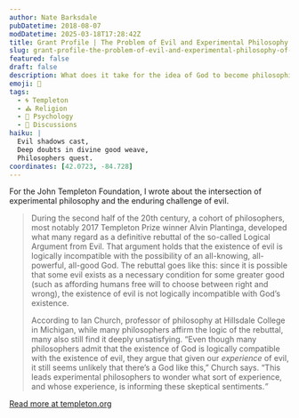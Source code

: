 ```yaml
---
author: Nate Barksdale
pubDatetime: 2018-08-07
modDatetime: 2025-03-18T17:28:42Z
title: Grant Profile | The Problem of Evil and Experimental Philosophy of Religion
slug: grant-profile-the-problem-of-evil-and-experimental-philosophy-of-religion
featured: false
draft: false
description: What does it take for the idea of God to become philosophically untenable? It may depend on who you ask.
emoji: 🤔
tags:
  - 🌀 Templeton
  - ⛪ Religion
  - 🧠 Psychology
  - 📖 Discussions
haiku: |
  Evil shadows cast,  
  Deep doubts in divine good weave,  
  Philosophers quest.
coordinates: [42.0723, -84.728]
---
```


For the John Templeton Foundation, I wrote about the intersection of experimental philosophy and the enduring challenge of evil.

> During the second half of the 20th century, a cohort of philosophers, most notably 2017 Templeton Prize winner Alvin Plantinga, developed what many regard as a definitive rebuttal of the so-called Logical Argument from Evil. That argument holds that the existence of evil is logically incompatible with the possibility of an all-knowing, all-powerful, all-good God. The rebuttal goes like this: since it is possible that some evil exists as a necessary condition for some greater good (such as affording humans free will to choose between right and wrong), the existence of evil is not logically incompatible with God’s existence.
>
> According to Ian Church, professor of philosophy at Hillsdale College in Michigan, while many philosophers affirm the logic of the rebuttal, many also still find it deeply unsatisfying. “Even though many philosophers admit that the existence of God is logically compatible with the existence of evil, they argue that given our *experience* of evil, it still seems unlikely that there’s a God like this,” Church says. “This leads experimental philosophers to wonder what sort of experience, and whose experience, is informing these skeptical sentiments.*”*

[Read more at templeton.org](https://www.templeton.org/grant/the-problem-of-evil-and-experimental-philosophy-of-religion)
